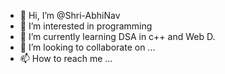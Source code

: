- 👋 Hi, I’m @Shri-AbhiNav
- 👀 I’m interested in programming
- 🌱 I’m currently learning DSA in c++ and Web D.
- 💞️ I’m looking to collaborate on ...
- 📫 How to reach me ...

<!---
Shri-AbhiNav/Shri-AbhiNav is a ✨ special ✨ repository because its `README.md` (this file) appears on your GitHub profile.
You can click the Preview link to take a look at your changes.
--->
